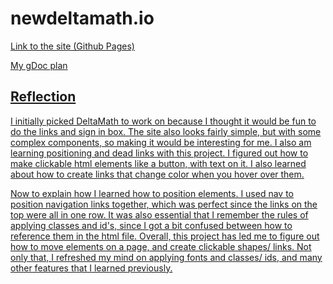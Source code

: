 # newdeltamath.io
<p> <a href="https://amandal4012.github.io/newdeltamath.io"> Link to the site (Github Pages) </p>
<p> <a href="https://docs.google.com/document/d/1EnXdV97q9qXYqUsl24JDM6RwHIITDTS2x0J2gca3UMs/edit?usp=sharing"> My gDoc plan</p>

<h2> Reflection </h2>
<p> I initially picked DeltaMath to work on because I thought it would be fun to do the links and sign in box. The site also looks fairly simple, but with some complex components, so making it would be interesting for me. I also am learning positioning and dead links with this project. I figured out how to make clickable html elements like a button, with text on it. I also learned about how to create links that change color when you hover over them. </p>

<p> Now to explain how I learned how to position elements. I used nav to position navigation links together, which was perfect since the links on the top were all in one row. It was also essential that I remember the rules of applying classes and id's, since I got a bit confused between how to reference them in the html file. Overall, this project has led me to figure out how to move elements on a page, and create clickable shapes/ links. Not only that, I refreshed my mind on applying fonts and classes/ ids, and many other features that I learned previously. </p>